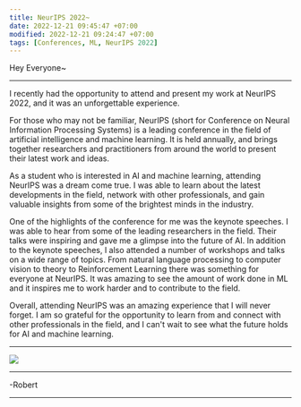 ```yaml
---
title: NeurIPS 2022~
date: 2022-12-21 09:45:47 +07:00
modified: 2022-12-21 09:24:47 +07:00
tags: [Conferences, ML, NeurIPS 2022]
---
```

Hey Everyone~
<hr>
I recently had the opportunity to attend and present my work at NeurIPS 2022, and it was an unforgettable experience.

For those who may not be familiar, NeurIPS (short for Conference on Neural Information Processing Systems) is a leading conference in the field of artificial intelligence and machine learning. It is held annually, and brings together researchers and practitioners from around the world to present their latest work and ideas.

As a student who is interested in AI and machine learning, attending NeurIPS was a dream come true. I was able to learn about the latest developments in the field, network with other professionals, and gain valuable insights from some of the brightest minds in the industry.

One of the highlights of the conference for me was the keynote speeches. I was able to hear from some of the leading researchers in the field. Their talks were inspiring and gave me a glimpse into the future of AI. In addition to the keynote speeches, I also attended a number of workshops and talks on a wide range of topics. From natural language processing to computer vision to theory to Reinforcement Learning there was something for everyone at NeurIPS. It was amazing to see the amount of work done in ML and it inspires me to work harder and to contribute to the field.

Overall, attending NeurIPS was an amazing experience that I will never forget. I am so grateful for the opportunity to learn from and connect with other professionals in the field, and I can't wait to see what the future holds for AI and machine learning.
<hr>

<img src = "https://nips.cc/media/Press/NeurIPS_logo.png">

<hr>
-Robert
<hr> 


